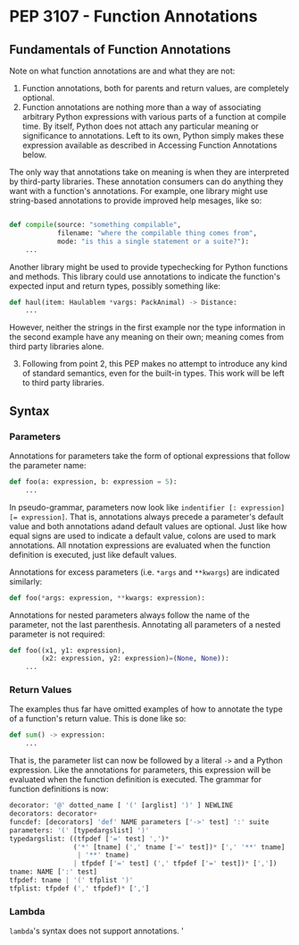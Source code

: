 # PEP 3107 - Function Annotations

## Fundamentals of Function Annotations

Note on what function annotations are and what they are not:

1. Function annotations, both for parents and return values, are completely optional.
2. Function annotations are nothing more than a way of associating arbitrary Python expressions with various parts of a function at compile time.
By itself, Python does not attach any particular meaning or significance to annotations. Left to its own, Python simply makes these expression available as described in Accessing Function Annotations below.

The only way that annotations take on meaning is when they are interpreted by third-party libraries. These annotation consumers can do anything they want with a function's annotations. For example, one library might use string-based annotations to provide improved help mesages, like so:

```python

def compile(source: "something compilable",
            filename: "where the compilable thing comes from",
            mode: "is this a single statement or a suite?"):
    ...
``` 

Another library might be used to provide typechecking for Python functions and methods. This library could use annotations to indicate the function's expected input and return types, possibly something like:

```python
def haul(item: Haulablem *vargs: PackAnimal) -> Distance:
    ...
```
However, neither the strings in the first example nor the type information in the second example have any meaning on their own; meaning comes from third party libraries alone.

3. Following from point 2, this PEP makes no attempt to introduce any kind of standard semantics, even for the built-in types. This work will be left to third party libraries.

## Syntax

### Parameters

Annotations for parameters take the form of optional expressions that follow the parameter name:

```python
def foo(a: expression, b: expression = 5):
    ...
```

In pseudo-grammar, parameters now look like `indentifier [: expression] [= expression]`. That is, annotations always precede a parameter's default value and both annotations adand default values are optional. Just like how equal signs are used to indicate a default value, colons are used to mark annotations. All nnotation expressions are evaluated when the function definition is executed, just like default values.

Annotations for excess parameters (i.e. `*args` and `**kwargs`) are indicated similarly:

```python
def foo(*args: expression, **kwargs: expression):
```

Annotations for nested parameters always follow the name of the parameter, not the last parenthesis. Annotating all parameters of a nested parameter is not required:

```python
def foo((x1, y1: expression),
        (x2: expression, y2: expression)=(None, None)):
    ...
```

### Return Values

The examples thus far have omitted examples of how to annotate the type of a function's return value. This is done like so:

```python
def sum() -> expression:
    ...
```

That is, the parameter list can now be followed by a literal `->` and a Python expression. Like the annotations for parameters, this expression will be evaluated when the function definition is executed. The grammar for function definitions is now:

```python
decorator: '@' dotted_name [ '(' [arglist] ')' ] NEWLINE
decorators: decorator+
funcdef: [decorators] 'def' NAME parameters ['->' test] ':' suite
parameters: '(' [typedargslist] ')'
typedargslist: ((tfpdef ['=' test] ',')*
                ('*' [tname] (',' tname ['=' test])* [',' '**' tname]
                 | '**' tname)
                | tfpdef ['=' test] (',' tfpdef ['=' test])* [','])
tname: NAME [':' test]
tfpdef: tname | '(' tfplist ')'
tfplist: tfpdef (',' tfpdef)* [',']
```

### Lambda

`lambda`'s syntax does not support annotations. '
